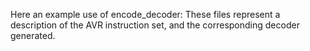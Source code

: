 Here an example use of encode_decoder:  These files represent a description of the AVR instruction set, and the corresponding decoder generated.
